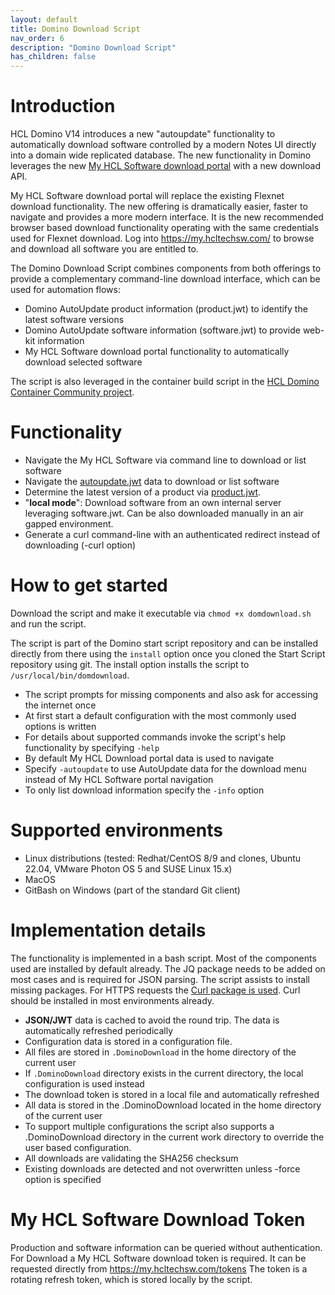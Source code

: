 ```yaml
---
layout: default
title: Domino Download Script
nav_order: 6
description: "Domino Download Script"
has_children: false
---
```


# Introduction

HCL Domino V14 introduces a new "autoupdate" functionality to automatically download software controlled by a modern Notes UI directly into a domain wide replicated database.
The new functionality in Domino leverages the new [My HCL Software download portal](https://my.hcltechsw.com/) with a new download API.

My HCL Software download portal will replace the existing Flexnet download functionality.
The new offering is dramatically easier, faster to navigate and provides a more modern interface.
It is the new recommended browser based download functionality operating with the same credentials used for Flexnet download.
Log into https://my.hcltechsw.com/ to browse and download all software you are entitled to.

The Domino Download Script combines components from both offerings to provide a complementary command-line download interface, which can be used for automation flows:

- Domino AutoUpdate product information (product.jwt) to identify the latest software versions
- Domino AutoUpdate software information (software.jwt) to provide web-kit information
- My HCL Software download portal functionality to automatically download selected software

The script is also leveraged in the container build script in the [HCL Domino Container Community project](https://opensource.hcltechsw.com/domino-container/).


# Functionality

- Navigate the My HCL Software via command line to download or list software
- Navigate the [autoupdate.jwt](https://ds_infolib.hcltechsw.com/software.jwt) data to download or list software
- Determine the latest version of a product via [product.jwt](https://ds_infolib.hcltechsw.com/software.jwt).
- "**local mode**": Download software from an own internal server leveraging software.jwt.
  Can be also downloaded manually in an air gapped environment.
- Generate a curl command-line with an authenticated redirect instead of downloading (-curl option)

# How to get started

Download the script and make it executable via `chmod +x domdownload.sh` and run the script.

The script is part of the Domino start script repository and can be installed directly from there using the `install` option once you cloned the Start Script repository using git. 
The install option installs the script to `/usr/local/bin/domdownload`.

- The script prompts for missing components and also ask for accessing the internet once
- At first start a default configuration with the most commonly used options is written
- For details about supported commands invoke the script's help functionality by specifying `-help`
- By default My HCL Download portal data is used to navigate
- Specify `-autoupdate` to use AutoUpdate data for the download menu instead of My HCL Software portal navigation
- To only list download information specify the `-info` option


# Supported environments

- Linux distributions (tested: Redhat/CentOS 8/9 and clones, Ubuntu 22.04, VMware Photon OS 5 and SUSE Linux 15.x)
- MacOS
- GitBash on Windows (part of the standard Git client)


# Implementation details

The functionality is implemented in a bash script.
Most of the components used are installed by default already. The JQ package needs to be added on most cases and is required for JSON parsing. The script assists to install missing packages.
For HTTPS requests the [Curl package is used](https://curl.se/). Curl should be installed in most environments already.

- **JSON/JWT** data is cached to avoid the round trip. The data is automatically refreshed periodically
- Configuration data is stored in a configuration file.
- All files are stored in `.DominoDownload` in the home directory of the current user
- If `.DominoDownload` directory exists in the current directory, the local configuration is used instead
- The download token is stored in a local file and automatically refreshed
- All data is stored in the .DominoDownload located in the home directory of the current user
- To support multiple configurations the script also supports a .DominoDownload directory in the current work directory to override the user based configuration.
- All downloads are validating the SHA256 checksum
- Existing downloads are detected and not overwritten unless -force option is specified


# My HCL Software Download Token

Production and software information can be queried without authentication.
For Download a My HCL Software download token is required. It can be requested directly from https://my.hcltechsw.com/tokens
The token is a rotating refresh token, which is stored locally by the script.
